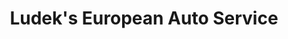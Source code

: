 ---
title: "Ludek's European Auto Service"
url: /tampa/ludeks-european-auto-service/
shop: Autowerkstatt
---